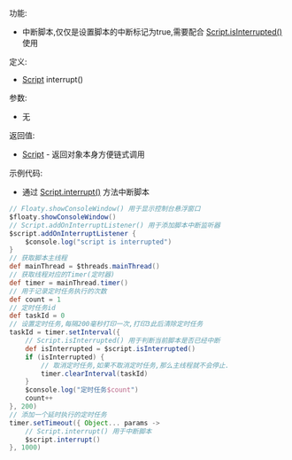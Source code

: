 功能:

+ 中断脚本,仅仅是设置脚本的中断标记为true,需要配合
  [Script.isInterrupted()](/API/Script/Script/README.md?id=isInterrupted)
  使用

定义:

+ [Script](/API/Script/Script/README.md) interrupt()

参数:

+ 无

返回值:

+ [Script](/API/Script/Script/README.md) - 返回对象本身方便链式调用

示例代码:

+ 通过 [Script.interrupt()](/API/Script/Script/README.md?id=interrupt) 方法中断脚本

```groovy
// Floaty.showConsoleWindow() 用于显示控制台悬浮窗口
$floaty.showConsoleWindow()
// Script.addOnInterruptListener() 用于添加脚本中断监听器
$script.addOnInterruptListener {
    $console.log("script is interrupted")
}
// 获取脚本主线程
def mainThread = $threads.mainThread()
// 获取线程对应的Timer(定时器)
def timer = mainThread.timer()
// 用于记录定时任务执行的次数
def count = 1
// 定时任务id
def taskId = 0
// 设置定时任务,每隔200毫秒打印一次,打印3此后清除定时任务
taskId = timer.setInterval({
    // Script.isInterrupted() 用于判断当前脚本是否已经中断
    def isInterrupted = $script.isInterrupted()
    if (isInterrupted) {
        // 取消定时任务,如果不取消定时任务,那么主线程就不会停止.
        timer.clearInterval(taskId)
    }
    $console.log("定时任务$count")
    count++
}, 200)
// 添加一个延时执行的定时任务
timer.setTimeout({ Object... params ->
    // Script.interrupt() 用于中断脚本
    $script.interrupt()
}, 1000)
```